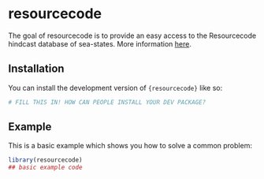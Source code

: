 
# resourcecode

<!-- badges: start -->
<!-- badges: end -->

The goal of resourcecode is to provide an easy access to the Resourcecode hindcast database of sea-states. More information [here](https://resourcecode.ifremer.fr).

## Installation

You can install the development version of `{resourcecode}` like so:

``` r
# FILL THIS IN! HOW CAN PEOPLE INSTALL YOUR DEV PACKAGE?
```

## Example

This is a basic example which shows you how to solve a common problem:

``` r
library(resourcecode)
## basic example code
```

